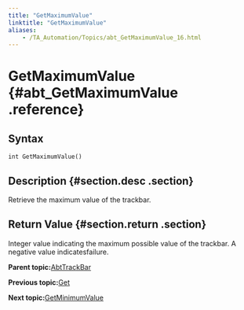 ```yaml
--- 
title: "GetMaximumValue"
linktitle: "GetMaximumValue"
aliases: 
    - /TA_Automation/Topics/abt_GetMaximumValue_16.html
---
```

# GetMaximumValue {#abt_GetMaximumValue .reference}

## Syntax

`int GetMaximumValue()`

## Description {#section.desc .section}

Retrieve the maximum value of the trackbar.

## Return Value {#section.return .section}

Integer value indicating the maximum possible value of the trackbar. A negative value indicatesfailure.

**Parent topic:**[AbtTrackBar](../../TA_Automation/Topics/abt_AbtTrackBar.html)

**Previous topic:**[Get](../../TA_Automation/Topics/abt_Get_16.html)

**Next topic:**[GetMinimumValue](../../TA_Automation/Topics/abt_GetMinimumValue_16.html)

